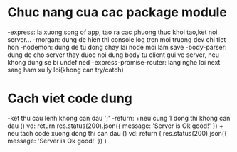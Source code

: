 # Chuc nang cua cac package module
-express: la xuong song of app, tao ra cac phuong thuc khoi tao,ket noi server...
-morgan: dung de hien thi console log tren moi truong dev chi tiet hon
-nodemon: dung de tu dong chay lai node moi lam save
-body-parser: dung de cho server thay duoc noi dung body tu client gui ve server, neu khong dung se bi undefined
-express-promise-router: lang nghe loi next sang ham xu ly loi(khong can try/catch)
# Cach viet code dung
-ket thu cau lenh khong can dau ';'
-return: 
    +neu cung 1 dong thi khong can dau ()
        vd: return res.status(200).json({
                message: 'Server is Ok good!'
            }) 
    + neu tach code xuong dong thi can dau ()
        vd: return 
            (
                res.status(200).json({
                    message: 'Server is Ok good!'
                    })
            )

